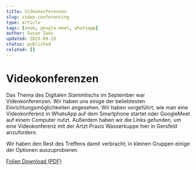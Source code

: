 ```yaml
---
title: Videokonferenzen
slug: video-conferencing
type: article
tags: [zoom, google-meet, whatsapp]
author: Susan Iwai
updated: 2025-09-15
status: published
related: []
---
```


# Videokonferenzen

Das Thema des Digitalen Stammtischs im September war Videokonferenzen. Wir haben uns einige der beliebtesten Einrichtungsmöglichkeiten angesehen. Wir haben vorgeführt, wie man eine Videokonferenz in WhatsApp auf dem Smartphone startet oder GoogleMeet auf einem Computer nutzt. Außerdem haben wir die Links gefunden, um eine Videokonferenz mit der Artzt Praxis Wasserkuppe hier in Gersfeld anzufordern. 

Wir haben den Rest des Treffens damit verbracht, in kleinen Gruppen einige der Optionen auszuprobieren.

[Folien Download  (PDF)](static/OnlineVideotelefonie.pdf)
